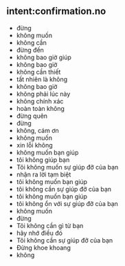 ## intent:confirmation.no
- đừng
- không muốn
- không cần
- đừng đến
- không bao giờ giúp
- không bao giờ
- không cần thiết
- tất nhiên là không
- không bao giờ
- không phải lúc này
- không chính xác
- hoàn toàn không
- đừng quên
- đừng
- không, cám ơn
- không muốn
- xin lỗi không
- không muốn bạn giúp
- tôi không giúp bạn
- Tôi không muốn sự giúp đỡ của bạn
- nhận ra lời tạm biệt
- tôi không muốn bạn giúp
- tôi không cần sự giúp đỡ của bạn
- tôi không muốn bạn giúp
- tôi không ổn với sự giúp đỡ của bạn
- không muốn
- đừng
- Tôi không cần gì từ bạn
- hãy nhớ điều đó
- Tôi không cần sự giúp đỡ của bạn
- Đừng khoe khoang
- không